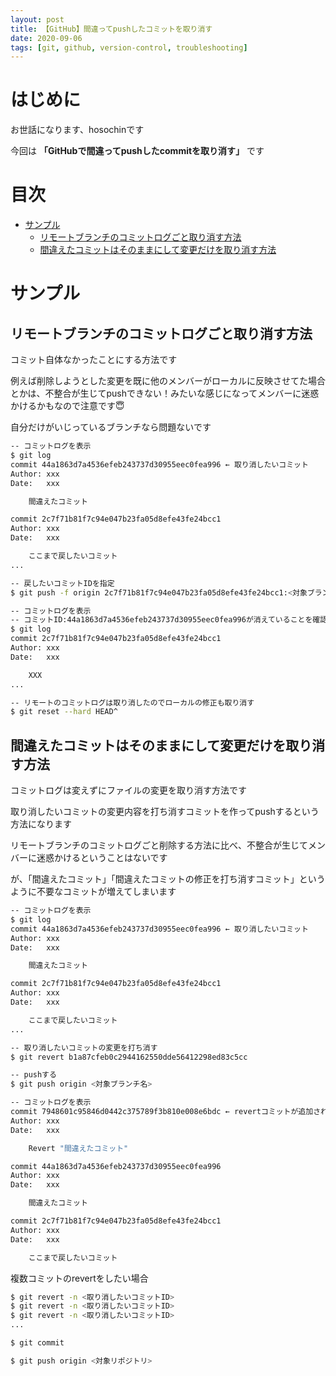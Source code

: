 ```yaml
---
layout: post
title: 【GitHub】間違ってpushしたコミットを取り消す
date: 2020-09-06
tags: [git, github, version-control, troubleshooting]
---
```


# はじめに

お世話になります、hosochinです

今回は
**「GitHubで間違ってpushしたcommitを取り消す」**
です

# 目次

- [サンプル](#サンプル)
  - [リモートブランチのコミットログごと取り消す方法](#リモートブランチのコミットログごと取り消す方法)
  - [間違えたコミットはそのままにして変更だけを取り消す方法](#間違えたコミットはそのままにして変更だけを取り消す方法)

# サンプル

## リモートブランチのコミットログごと取り消す方法

コミット自体なかったことにする方法です

例えば削除しようとした変更を既に他のメンバーがローカルに反映させてた場合とかは、不整合が生じてpushできない！みたいな感じになってメンバーに迷惑かけるかもなので注意です😇

自分だけがいじっているブランチなら問題ないです

```bash
-- コミットログを表示
$ git log
commit 44a1863d7a4536efeb243737d30955eec0fea996 ← 取り消したいコミット
Author: xxx
Date:   xxx

    間違えたコミット

commit 2c7f71b81f7c94e047b23fa05d8efe43fe24bcc1
Author: xxx
Date:   xxx

    ここまで戻したいコミット
...

-- 戻したいコミットIDを指定
$ git push -f origin 2c7f71b81f7c94e047b23fa05d8efe43fe24bcc1:<対象ブランチ名>

-- コミットログを表示
-- コミットID:44a1863d7a4536efeb243737d30955eec0fea996が消えていることを確認
$ git log
commit 2c7f71b81f7c94e047b23fa05d8efe43fe24bcc1
Author: xxx
Date:   xxx

    XXX
...

-- リモートのコミットログは取り消したのでローカルの修正も取り消す
$ git reset --hard HEAD^
```

## 間違えたコミットはそのままにして変更だけを取り消す方法

コミットログは変えずにファイルの変更を取り消す方法です

取り消したいコミットの変更内容を打ち消すコミットを作ってpushするという方法になります

リモートブランチのコミットログごと削除する方法に比べ、不整合が生じてメンバーに迷惑かけるということはないです

が、「間違えたコミット」「間違えたコミットの修正を打ち消すコミット」というように不要なコミットが増えてしまいます

```bash
-- コミットログを表示
$ git log
commit 44a1863d7a4536efeb243737d30955eec0fea996 ← 取り消したいコミット
Author: xxx
Date:   xxx

    間違えたコミット

commit 2c7f71b81f7c94e047b23fa05d8efe43fe24bcc1
Author: xxx
Date:   xxx

    ここまで戻したいコミット
...

-- 取り消したいコミットの変更を打ち消す
$ git revert b1a87cfeb0c2944162550dde56412298ed83c5cc

-- pushする
$ git push origin <対象ブランチ名>

-- コミットログを表示
commit 7948601c95846d0442c375789f3b810e008e6bdc ← revertコミットが追加されている
Author: xxx
Date:   xxx

    Revert "間違えたコミット"

commit 44a1863d7a4536efeb243737d30955eec0fea996
Author: xxx
Date:   xxx

    間違えたコミット

commit 2c7f71b81f7c94e047b23fa05d8efe43fe24bcc1
Author: xxx
Date:   xxx

    ここまで戻したいコミット
```

複数コミットのrevertをしたい場合

```bash
$ git revert -n <取り消したいコミットID>
$ git revert -n <取り消したいコミットID>
$ git revert -n <取り消したいコミットID>
...

$ git commit

$ git push origin <対象リポジトリ>
```